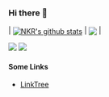 ### Hi there 👋

| <a href="https://github.com/NKR00711"><img align="center" src="https://github-readme-stats-rho-lilac-21.vercel.app/api?username=NKR00711&show_icons=true&theme=buefy&hide_border=true" alt="NKR's github stats" /></a> | <a href="https://github.com/NKR00711"><img align="center" src="https://github-readme-stats.vercel.app/api/top-langs/?username=NKR00711&layout=compact&theme=buefy&hide_border=true" /></a> |

![](https://komarev.com/ghpvc/?username=NKR00711)
![](https://hit.yhype.me/github/profile?user_id=14344392)

#### Some Links
* [LinkTree](https://linktr.ee/nkr00711)
<!--
**NKR00711/NKR00711** is a ✨ _special_ ✨ repository because its `README.md` (this file) appears on your GitHub profile.

Here are some ideas to get you started:

- 🔭 I’m currently working on ...
- 🌱 I’m currently learning ...
- 👯 I’m looking to collaborate on ...
- 🤔 I’m looking for help with ...
- 💬 Ask me about ...
- 📫 How to reach me: ...
- 😄 Pronouns: ...
- ⚡ Fun fact: ...
-->
